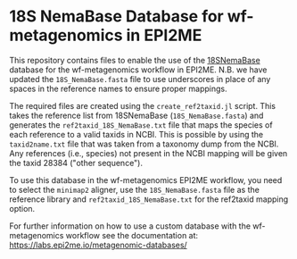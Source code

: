 # 18S NemaBase Database for wf-metagenomics in EPI2ME

This repository contains files to enable the use of the [18SNemaBase](https://github.com/WormsEtAl/18SNemaBase) database for the wf-metagenomics workflow in EPI2ME. N.B. we have updated the `18S_NemaBase.fasta` file to use underscores in place of any spaces in the reference names to ensure proper mappings.

The required files are created using the `create_ref2taxid.jl` script. This takes the reference list from 18SNemaBase (`18S_NemaBase.fasta`) and generates the `ref2taxid_18S_NemaBase.txt` file that maps the species of each reference to a valid taxids in NCBI. This is possible by using the `taxid2name.txt` file that was taken from a taxonomy dump from the NCBI. Any references (i.e., species) not present in the NCBI mapping will be given the taxid 28384 ("other sequence").

To use this database in the wf-metagenomics EPI2ME workflow, you need to select the `minimap2` aligner, use the `18S_NemaBase.fasta` file as the reference library and `ref2taxid_18S_NemaBase.txt` for the ref2taxid mapping option.

For further information on how to use a custom database with the wf-metagenomics workflow see the documentation at: https://labs.epi2me.io/metagenomic-databases/
